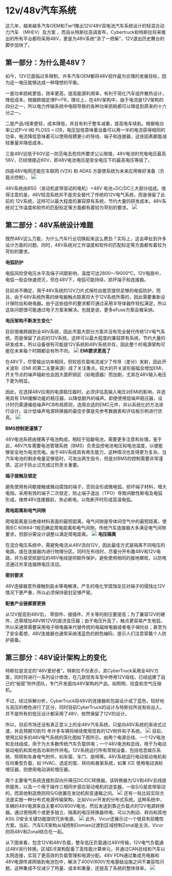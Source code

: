 # 12v/48v汽车系统

这几年，越来越多汽车OEM和Tier1推出12V/48V双电池汽车系统设计的轻混合动力汽车 （MHEV）及方案 ，而自从特斯拉高调宣布，Cybertruck和特斯拉将来推出的所有平台都将采用48V，更是为48V系统“添了一把柴”，12V退出历史舞台的脚步加快了。

## 第一部分：为什么是48V？
如今，12V已面临过多限制，许多汽车OEM都将48V视作最为合理的发展目标，因为这一电压能够达成一种理想的平衡。

一是功率损耗更低，效率更高，提高能源利用率，有利于简化汽车组件散热设计，降低成本。根据欧姆定律P=I²R，理论上，在48V架构中，由于电流是12V架构的四分之一，所以电力传输系统中电阻导致的各种功率损耗都可以降低到原来的十六分之一。

二是产品/线束更轻，成本降低，并且有利于整车减重，提高电车续航。根据电功率公式P=V·I和 PLOSS = I2R，电压加倍意味着设备可以用一半的电流获得相同的功率，电流降低意味着可以使用规模更小的导线、端子和连接器，这些因素都能减轻重量并降低成本。

三是48V远低于60V这一防范电击危险所要求公认限值，48V电池的充电电压最高56V，已经很接近60V，即48V电池电压是安全电压下的最高电压等级了。

四是48V电网还能在车联网 (V2X) 和 ADAS 方面使系统为未来应用做好准备（负载点控制）。
![](../readme.assets/Pasted%20image%2020241106115807.png)

48V系统由BSG（发动机皮带驱动的电机）+48V 电池+DC/DC三大部分组成。值得注意的是，48V轻混系统并不是完全替代了传统的12V电气系统，而是保留了此前的 12V系统，这样可以最大程度的兼容原有系统，节约大量的研发成本。48V系统对工作温度和软件的匹配标定等方面都有着较为苛刻的要求。
![](../readme.assets/Pasted%20image%2020241106115821.png)

## 第二部分：48V系统设计难题
既然48V这么万能，为什么汽车行业切换起来这么费劲？实际上，这会牵扯到许多设计方面的问题。同时，48V系统对工作温度和软件的匹配标定等方面都有着较为苛刻的要求。

**电弧防护**

电弧风险受电压水平及端子间距影响，温度可达2800～19000°C。12V电路中，电弧一般会快速熄灭，但在48V下，电弧可能持续，损坏端子和连接器。

目前尚不确定，用于48V系统的12V刀片式保险丝能否提供足够的电弧防护。而且，由于48V系统所需的继电器触点距离将大于12V系统所需的，因此需要重新设计保险丝和继电器。由于这些组件的要求都可通过采用半导体器件轻松满足，所以这些问题很可能通过电子方案来解决。也就是说，更多eFuse方案会被采纳。

**电压架构不断发生变化***

目前很难跨越到全48V系统，因此市面大部分方案并没有完全替代传统12V电气系统，而是保留了此前的12V系统，这样可以最大程度的兼容原有系统，节约大量的研发成本，所以设备很有可能是12V系统和48V系统并存，因此整个的电源架构可能在未来每个时期都会有所不同。
![](../readme.assets/Pasted%20image%2020241106115907.png)
**EMI要求更高了**

在48V下，尽管输出功率相同，但较低负载电流减少了传导（差分）发射，因此开关波形（EMI 的第二主要来源）成了关注重点。较大的开关波形振幅会增加EMI，开关节点的噪声辐射也会因大面积铜区（如电感器）而加剧，尤其在48V输入电压下更为明显。

因此，在选择48V应用的电源稳压器时，必须评估高输入电压对EMI的影响，并选用具有 EMI缓解功能的稳压器，以降低额外的噪声。即便使用低噪声稳压器，设计时仍需遵循低噪声PCB布局原则，选用合适的EMC元件，并以系统化的方法进行设计。设计低噪声电源转换器的最佳步骤是先参考数据表和评估板示例进行仿真。
![](../readme.assets/Pasted%20image%2020241106115920.png)

**BMS控制更谨慎了**

48V电池系统由锂离子电池构成，相较于铅酸电池，需要更多注意和处理。鉴于此，48V汽车需要电池管理系统（BMS）负责监控电池电压和电池温度，以便能够安全地为电池充电。由于48V系统具有再生能力，这种情况也变得更为复杂。当汽车电池的剩余电量足够低时，可发出再生指令，但是对BMS的控制需要非常谨慎，这对于防止过充或过热至关重要。

**端子接触及锁定**

避免使用有间歇接触或微动腐蚀的端子，否则会形成微电弧，损坏端子材料，增大电阻。采用有效的端子二次锁定，防止端子退出（TPO）导致间歇性断电及电弧形成。维修48V连接器前，务必断电，以免断开时形成高温电弧。

**爬电距离和电气间隙**

爬电距离是沿绝缘材料表面的最短距离，电气间隙是导体间空气中的最短距离。使用IEC 60664-1规范确定爬电距离和电气间隙。传统汽车连接器大多满足电气间隙要求，但部分需设计调整以满足爬电距离。
![](../readme.assets/Pasted%20image%2020241106115936.png)
**电压隔离**

在混合电压系统中，需避免电流从48V流向12V，因此最佳方式是隔离不同电压的电路，或在连接器内进行物理分区。同时在布线时，尽量分开布置48V和12V电路，并为易受损部位的48V电线提供额外保护。避免使用相同的接地螺栓，以防电流通过共享连接跨电压流动。

**密封要求**

48V连接器意外接触到盐水等电解液，产生的电化学腐蚀反应对端子的侵蚀比12V情况下更严重，所以必须保持密封足够严密。

**配套产业链都要更换**

从12V提高到48V后， 零部件、接插件、开关等的耐压要提高；为了兼容12V的硬件，还需增加48V转12V的直流变压器；由于电压升高了，触点更容易产生电弧，所以采通常需要采用电子继电器来代替传统的电磁继电器或者电子保险丝；甚至为了安全着想，48V连接器也通常采纳浅蓝色的颜色编码，提示人们注意穿戴个人防护装备。

## 第三部分：48V设计架构上的变化
特斯拉是坚定的“48V爱好者”。特斯拉不仅表示，其CyberTruck采用全48V方案，同时将进行一系列设计修改，在几款现有车型中停用12V母线，已经组建了自己的“秘密”附件团队，专门开发面向48V架构的产品，如照明、绞盘和空气压缩机。

不过，经过拆解分析，CyberTruck将48V的连接器和包装设计成了蓝色，较好地与高压的橙色进行了区分，同时目前CyberTruck的设计与特斯拉所说有些出入，并不是所有的低压设计都采用了48V，依然保留了12V的设计。

所以，目前市场还没有真正意义上的全48V汽车系统，只是向48V系统的渐进式过渡，并且预期10到15 年许多车辆将继续使用现有的12V附件和子系统。
![](../readme.assets/Pasted%20image%2020241106120011.png)
目前，使用比较多的48V电气系统的简化图如下图所示。由两个电源总线、一个12V电池和总线组成，用于为大多数传统汽车负载供电；一个48V电池和总线，用于为电动驱动电机和其他高功率附件供电。12V系统运行所有常规设备，包括信息娱乐系统、照明和车身电气附件，如车窗、车门、座椅等。48V系统运行电动驱动电机和任何重型负载，如 HVAC、选定的泵、转向和悬架系统，如果 ICE 使用电动涡轮增压器，则使用电动涡轮增压器。

两个主要电气系统连接到双向升降压DC/DC转换器，该转换器为12V和48V总线提供服务，以及一个用于操作三相同步感应驱动电机的逆变器。一些S/G是皮带驱动的，而其他制造商则将S/G放置在发动机和变速箱之间。
![](../readme.assets/Pasted%20image%2020241106120022.png)
还有一些比较实际方法是实施一种分布式电源传输架构，比如Vicor开发的分布式系统。这种系统中，车辆的48V电源来自主要400/800V电池，然后发送到靠近负载点的12V电源转换器。通过使用两个或更多独立、隔离的电压转换器供电，可以为制动、转向和其他ASIL D安全关键功能提供冗余电源。
![](../readme.assets/Pasted%20image%2020241106120037.png)
此外，Vicor还展示过一个很具有前瞻性方案。当前，汽车E/E架构从域控制Domian过渡到区域控制Zonal是主流，Vicor则将48V和Zonal结合在一起。

从下图来看，包含12V和48V负载，整车低压负载通过48V传输，12V电气负载通过48V进行转换。区域E/E架构配备了高性能计算单元，并通过CAN总线和汽车以太网连接，实现了更高效的负载管理和电源分配。48V PDN通过集成充电器和48V电源传递网络到电池包中，解决了400V/800V充电基础设施之间不兼容性问题。这种集成不仅减少了热量、成本和重量，还提高了系统的整体效率。
![](../readme.assets/Pasted%20image%2020241106120046.png)











